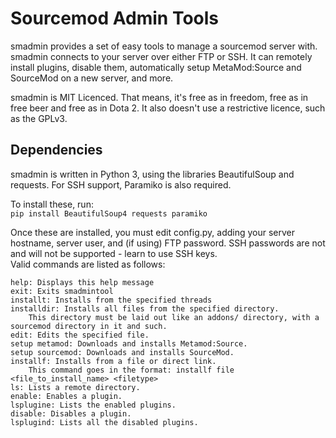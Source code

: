 # Sourcemod Admin Tools
smadmin provides a set of easy tools to manage a sourcemod server with.  
smadmin connects to your server over either FTP or SSH. It can remotely install plugins, disable them, automatically setup MetaMod:Source and SourceMod on a new server, and more.  
  
smadmin is MIT Licenced. That means, it's free as in freedom, free as in free beer and free as in Dota 2. It also doesn't use a restrictive licence, such as the GPLv3.
  
## Dependencies
smadmin is written in Python 3, using the libraries BeautifulSoup and requests. For SSH support, Paramiko is also required.  

To install these, run:  
```pip install BeautifulSoup4 requests paramiko```

Once these are installed, you must edit config.py, adding your server hostname, server user, and (if using) FTP password. SSH passwords are not and will not be supported - learn to use SSH keys.  
Valid commands are listed as follows:
```
help: Displays this help message
exit: Exits smadmintool
installt: Installs from the specified threads
installdir: Installs all files from the specified directory.
	This directory must be laid out like an addons/ directory, with a sourcemod directory in it and such.
edit: Edits the specified file.
setup metamod: Downloads and installs Metamod:Source.
setup sourcemod: Downloads and installs SourceMod.
installf: Installs from a file or direct link.
	This command goes in the format: installf file <file_to_install_name> <filetype>
ls: Lists a remote directory.
enable: Enables a plugin.
lsplugine: Lists the enabled plugins.
disable: Disables a plugin.
lsplugind: Lists all the disabled plugins.
```